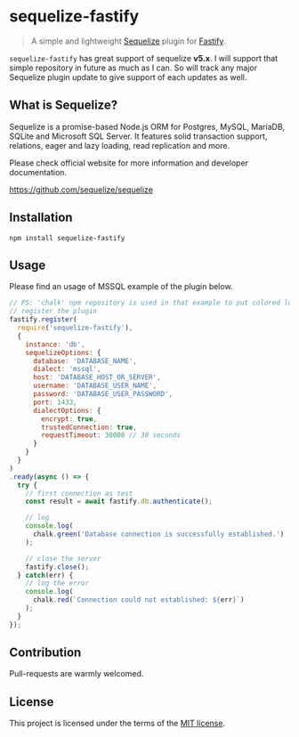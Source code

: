 # sequelize-fastify
> A simple and lightweight [Sequelize](https://sequelize.org/) plugin for [Fastify](https://github.com/fastify/fastify).

`sequelize-fastify` has great support of sequelize **v5.x**. I will support that simple repository in future as much as I can. So will track any major Sequelize plugin update to give support of each updates as well.

## What is Sequelize?
Sequelize is a promise-based Node.js ORM for Postgres, MySQL, MariaDB, SQLite and Microsoft SQL Server. It features solid transaction support, relations, eager and lazy loading, read replication and more.

Please check official website for more information and developer documentation.

https://github.com/sequelize/sequelize

## Installation
`npm install sequelize-fastify`

## Usage
Please find an usage of MSSQL example of the plugin below.

```js
// PS: 'chalk' npm repository is used in that example to put colored logs to the console
// register the plugin
fastify.register(
  require('sequelize-fastify'),
  {
    instance: 'db',
    sequelizeOptions: {
      database: 'DATABASE_NAME',
      dialect: 'mssql',
      host: 'DATABASE_HOST_OR_SERVER',
      username: 'DATABASE_USER_NAME',
      password: 'DATABASE_USER_PASSWORD',
      port: 1433,
      dialectOptions: {
        encrypt: true,
        trustedConnection: true,
        requestTimeout: 30000 // 30 seconds
      }
    }
  }
)
.ready(async () => {
  try {
    // first connection as test
    const result = await fastify.db.authenticate();

    // log
    console.log(
      chalk.green('Database connection is successfully established.')
    );

    // close the server
    fastify.close();
  } catch(err) {
    // log the error
    console.log(
      chalk.red(`Connection could not established: ${err}`)
    );
  }
});
```

## Contribution
Pull-requests are warmly welcomed.

## License
This project is licensed under the terms of the [MIT license](https://github.com/hsynlms/sequelize-fastify/blob/master/LICENSE).
